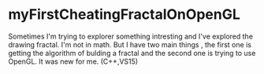 # myFirstCheatingFractalOnOpenGL
Sometimes I'm trying to explorer something intresting and I've explored the drawing fractal. 
I'm not in math. But I have two main things , the first one is getting the algorithm of bulding a fractal
and  the second one is trying to use OpenGL. It was new for me. (C++,VS15)
